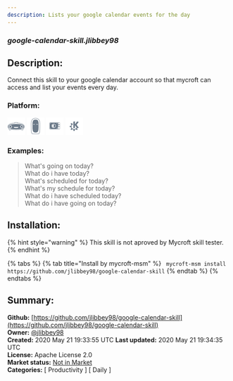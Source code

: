 ```yaml
---
description: Lists your google calendar events for the day
---
```


### _google-calendar-skill.jlibbey98_  
## Description:  
Connect this skill to your google calendar account so that mycroft can access and list your events every day.  
  
  
### Platform:  
 ![Mark I](../.gitbook/assets/mark-1-icon.png)  ![Mark II](../.gitbook/assets/mark-2-icon.png)  ![Picroft](../.gitbook/assets/picroft-icon.png)  ![plasmoid](../.gitbook/assets/kde.png)   
### Examples:  
> What's going on today?  
> What do i have today?  
> What's scheduled for today?  
> What's my schedule for today?  
> What do i have scheduled today?  
> What do i have going on today?  
  
## Installation:  
{% hint style="warning" %}
This skill is not aproved by Mycroft skill tester.
{% endhint %}
    
{% tabs %}
{% tab title="Install by mycroft-msm" %}
``` mycroft-msm install https://github.com/jlibbey98/google-calendar-skill```
{% endtab %}
  {% endtabs %}
    
## Summary:  
**Github:** [https://github.com/jlibbey98/google-calendar-skill](https://github.com/jlibbey98/google-calendar-skill)  
**Owner:** [@jlibbey98](https://github.com/jlibbey98)  
**Created:** 2020 May 21 19:33:55 UTC  **Last updated:** 2020 May 21 19:34:35 UTC  
**License:** Apache License 2.0  
**Market status:** [Not in Market](https://market.mycroft.ai/skill/)  
**Categories:** [ Productivity ] [ Daily ]   
